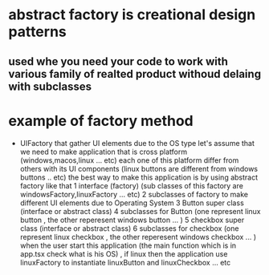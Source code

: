 # abstract factory is creational design patterns

## used whe you need your code to work with various family of realted product withoud delaing with subclasses

# example of factory method

- UIFactory that gather UI elements due to the OS type
  let's assume that we need to make application that is cross platform (windows,macos,linux ... etc)
  each one of this platform differ from others with its UI components (linux buttons are different from windows buttons .. etc)
  the best way to make this application is by using abstract factory like that
  1 interface (factory) (sub classes of this factory are windowsFactory,linuxFactory ... etc)
  2 subclasses of factory to make different UI elements due to Operating System
  3 Button super class (interface or abstract class)
  4 subclasses for Button (one represent linux button , the other reperesent windows button ... )
  5 checkbox super class (interface or abstract class)
  6 subclasses for checkbox (one represent linux checkbox , the other reperesent windows checkbox ... )
  when the user start this application (the main function which is in app.tsx check what is his OS) ,
  if linux then the application use linuxFactory to instantiate linuxButton and linuxCheckbox ... etc
